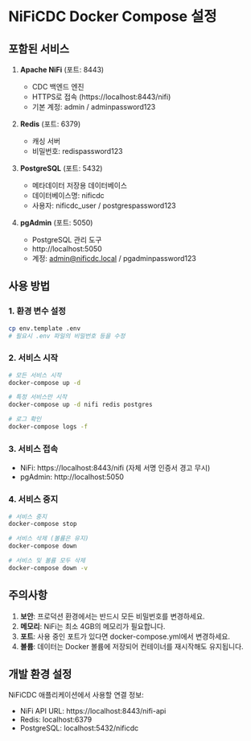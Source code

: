 # NiFiCDC Docker Compose 설정

## 포함된 서비스

1. **Apache NiFi** (포트: 8443)
   - CDC 백엔드 엔진
   - HTTPS로 접속 (https://localhost:8443/nifi)
   - 기본 계정: admin / adminpassword123

2. **Redis** (포트: 6379)
   - 캐싱 서버
   - 비밀번호: redispassword123

3. **PostgreSQL** (포트: 5432)
   - 메타데이터 저장용 데이터베이스
   - 데이터베이스명: nificdc
   - 사용자: nificdc_user / postgrespassword123

4. **pgAdmin** (포트: 5050)
   - PostgreSQL 관리 도구
   - http://localhost:5050
   - 계정: admin@nificdc.local / pgadminpassword123

## 사용 방법

### 1. 환경 변수 설정
```bash
cp env.template .env
# 필요시 .env 파일의 비밀번호 등을 수정
```

### 2. 서비스 시작
```bash
# 모든 서비스 시작
docker-compose up -d

# 특정 서비스만 시작
docker-compose up -d nifi redis postgres

# 로그 확인
docker-compose logs -f
```

### 3. 서비스 접속
- NiFi: https://localhost:8443/nifi (자체 서명 인증서 경고 무시)
- pgAdmin: http://localhost:5050

### 4. 서비스 중지
```bash
# 서비스 중지
docker-compose stop

# 서비스 삭제 (볼륨은 유지)
docker-compose down

# 서비스 및 볼륨 모두 삭제
docker-compose down -v
```

## 주의사항

1. **보안**: 프로덕션 환경에서는 반드시 모든 비밀번호를 변경하세요.
2. **메모리**: NiFi는 최소 4GB의 메모리가 필요합니다.
3. **포트**: 사용 중인 포트가 있다면 docker-compose.yml에서 변경하세요.
4. **볼륨**: 데이터는 Docker 볼륨에 저장되어 컨테이너를 재시작해도 유지됩니다.

## 개발 환경 설정

NiFiCDC 애플리케이션에서 사용할 연결 정보:
- NiFi API URL: https://localhost:8443/nifi-api
- Redis: localhost:6379
- PostgreSQL: localhost:5432/nificdc 